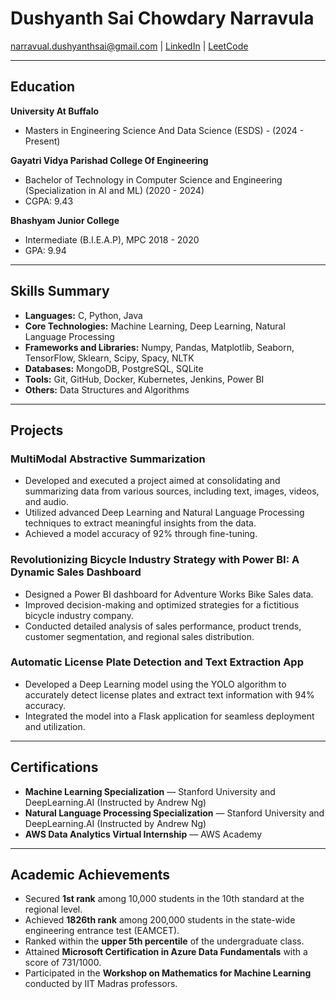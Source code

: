 
# Dushyanth Sai Chowdary Narravula

narravual.dushyanthsai@gmail.com | [LinkedIn](#) | [LeetCode](#)

---

## Education

**University At Buffalo**
- Masters in Engineering Science And Data Science (ESDS) - (2024 - Present)

**Gayatri Vidya Parishad College Of Engineering** 
- Bachelor of Technology in Computer Science and Engineering (Specialization in AI and ML) (2020 - 2024)
- CGPA: 9.43

**Bhashyam Junior College**
- Intermediate (B.I.E.A.P), MPC 2018 - 2020 
- GPA: 9.94

---

## Skills Summary

- **Languages:** C, Python, Java  
- **Core Technologies:** Machine Learning, Deep Learning, Natural Language Processing  
- **Frameworks and Libraries:** Numpy, Pandas, Matplotlib, Seaborn, TensorFlow, Sklearn, Scipy, Spacy, NLTK  
- **Databases:** MongoDB, PostgreSQL, SQLite  
- **Tools:** Git, GitHub, Docker, Kubernetes, Jenkins, Power BI  
- **Others:** Data Structures and Algorithms

---

## Projects

### MultiModal Abstractive Summarization
- Developed and executed a project aimed at consolidating and summarizing data from various sources, including text, images, videos, and audio.
- Utilized advanced Deep Learning and Natural Language Processing techniques to extract meaningful insights from the data.
- Achieved a model accuracy of 92% through fine-tuning.

### Revolutionizing Bicycle Industry Strategy with Power BI: A Dynamic Sales Dashboard
- Designed a Power BI dashboard for Adventure Works Bike Sales data.
- Improved decision-making and optimized strategies for a fictitious bicycle industry company.
- Conducted detailed analysis of sales performance, product trends, customer segmentation, and regional sales distribution.

### Automatic License Plate Detection and Text Extraction App
- Developed a Deep Learning model using the YOLO algorithm to accurately detect license plates and extract text information with 94% accuracy.
- Integrated the model into a Flask application for seamless deployment and utilization.

---

## Certifications

- **Machine Learning Specialization** — Stanford University and DeepLearning.AI (Instructed by Andrew Ng)
- **Natural Language Processing Specialization** — Stanford University and DeepLearning.AI (Instructed by Andrew Ng)
- **AWS Data Analytics Virtual Internship** — AWS Academy

---

## Academic Achievements

- Secured **1st rank** among 10,000 students in the 10th standard at the regional level.
- Achieved **1826th rank** among 200,000 students in the state-wide engineering entrance test (EAMCET).
- Ranked within the **upper 5th percentile** of the undergraduate class.
- Attained **Microsoft Certification in Azure Data Fundamentals** with a score of 731/1000.
- Participated in the **Workshop on Mathematics for Machine Learning** conducted by IIT Madras professors.
